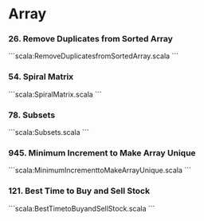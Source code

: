 # Array

### 26. Remove Duplicates from Sorted Array
\```scala:RemoveDuplicatesfromSortedArray.scala
\```

### 54. Spiral Matrix
\```scala:SpiralMatrix.scala
\```

### 78. Subsets
\```scala:Subsets.scala
\```

### 945. Minimum Increment to Make Array Unique
\```scala:MinimumIncrementtoMakeArrayUnique.scala
\```

### 121. Best Time to Buy and Sell Stock
\```scala:BestTimetoBuyandSellStock.scala
\```

